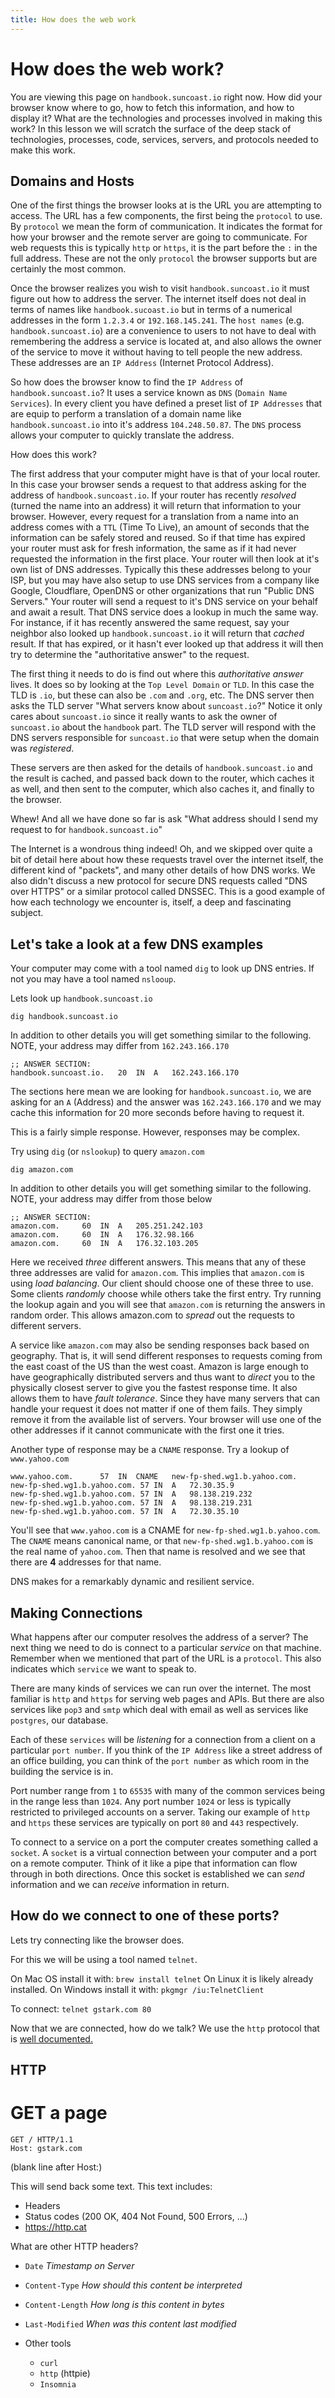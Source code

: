 ```yaml
---
title: How does the web work
---
```


# How does the web work?

You are viewing this page on `handbook.suncoast.io` right now. How did your
browser know where to go, how to fetch this information, and how to display it?
What are the technologies and processes involved in making this work? In this
lesson we will scratch the surface of the deep stack of technologies, processes,
code, services, servers, and protocols needed to make this work.

## Domains and Hosts

One of the first things the browser looks at is the URL you are attempting to
access. The URL has a few components, the first being the `protocol` to use. By
`protocol` we mean the form of communication. It indicates the format for how
your browser and the remote server are going to communicate. For web requests
this is typically `http` or `https`, it is the part before the `:` in the full
address. These are not the only `protocol` the browser supports but are
certainly the most common.

Once the browser realizes you wish to visit `handbook.suncoast.io` it must
figure out how to address the server. The internet itself does not deal in terms
of names like `handbook.sucoast.io` but in terms of a numerical addresses in the
form `1.2.3.4` or `192.168.145.241`. The `host names` (e.g.
`handbook.suncoast.io`) are a convenience to users to not have to deal with
remembering the address a service is located at, and also allows the owner of
the service to move it without having to tell people the new address. These
addresses are an `IP Address` (Internet Protocol Address).

So how does the browser know to find the `IP Address` of `handbook.suncoast.io`?
It uses a service known as `DNS` (`Domain Name Services`). In every client you
have defined a preset list of `IP Addresses` that are equip to perform a
translation of a domain name like `handbook.suncoast.io` into it's address
`104.248.50.87`. The `DNS` process allows your computer to quickly translate the
address.

How does this work?

The first address that your computer might have is that of your local router. In
this case your browser sends a request to that address asking for the address of
`handbook.suncoast.io`. If your router has recently _resolved_ (turned the name
into an address) it will return that information to your browser. However, every
request for a translation from a name into an address comes with a `TTL` (Time
To Live), an amount of seconds that the information can be safely stored and
reused. So if that time has expired your router must ask for fresh information,
the same as if it had never requested the information in the first place. Your
router will then look at it's own list of DNS addresses. Typically this these
addresses belong to your ISP, but you may have also setup to use DNS services
from a company like Google, Cloudflare, OpenDNS or other organizations that run
"Public DNS Servers." Your router will send a request to it's DNS service on
your behalf and await a result. That DNS service does a lookup in much the same
way. For instance, if it has recently answered the same request, say your
neighbor also looked up `handbook.suncoast.io` it will return that _cached_
result. If that has expired, or it hasn't ever looked up that address it will
then try to determine the "authoritative answer" to the request.

The first thing it needs to do is find out where this _authoritative answer_
lives. It does so by looking at the `Top Level Domain` or `TLD`. In this case
the TLD is `.io`, but these can also be `.com` and `.org`, etc. The DNS server
then asks the TLD server "What servers know about `suncoast.io`?" Notice it only
cares about `suncoast.io` since it really wants to ask the owner of
`suncoast.io` about the `handbook` part. The TLD server will respond with the
DNS servers responsible for `suncoast.io` that were setup when the domain was
_registered_.

These servers are then asked for the details of `handbook.suncoast.io` and the
result is cached, and passed back down to the router, which caches it as well,
and then sent to the computer, which also caches it, and finally to the browser.

Whew! And all we have done so far is ask "What address should I send my request
to for `handbook.suncoast.io`"

The Internet is a wondrous thing indeed! Oh, and we skipped over quite a bit of
detail here about how these requests travel over the internet itself, the
different kind of "packets", and many other details of how DNS works. We also
didn't discuss a new protocol for secure DNS requests called "DNS over HTTPS" or
a similar protocol called DNSSEC. This is a good example of how each technology
we encounter is, itself, a deep and fascinating subject.

## Let's take a look at a few DNS examples

Your computer may come with a tool named `dig` to look up DNS entries. If not
you may have a tool named `nslooup`.

Lets look up `handbook.suncoast.io`

```shell
dig handbook.suncoast.io
```

In addition to other details you will get something similar to the following.
NOTE, your address may differ from `162.243.166.170`

```
;; ANSWER SECTION:
handbook.suncoast.io.	20	IN	A	162.243.166.170
```

The sections here mean we are looking for `handbook.suncoast.io`, we are asking
for an `A` (Address) and the answer was `162.243.166.170` and we may cache this
information for 20 more seconds before having to request it.

This is a fairly simple response. However, responses may be complex.

Try using `dig` (or `nslookup`) to query `amazon.com`

```shell
dig amazon.com
```

In addition to other details you will get something similar to the following.
NOTE, your address may differ from those below

```
;; ANSWER SECTION:
amazon.com.		60	IN	A	205.251.242.103
amazon.com.		60	IN	A	176.32.98.166
amazon.com.		60	IN	A	176.32.103.205
```

Here we received _three_ different answers. This means that any of these three
addresses are valid for `amazon.com`. This implies that `amazon.com` is using
_load balancing_. Our client should choose one of these three to use. Some
clients _randomly_ choose while others take the first entry. Try running the
lookup again and you will see that `amazon.com` is returning the answers in
random order. This allows amazon.com to _spread_ out the requests to different
servers.

A service like `amazon.com` may also be sending responses back based on
geography. That is, it will send different responses to requests coming from the
east coast of the US than the west coast. Amazon is large enough to have
geographically distributed servers and thus want to _direct_ you to the
physically closest server to give you the fastest response time. It also allows
them to have _fault tolerance_. Since they have many servers that can handle
your request it does not matter if one of them fails. They simply remove it from
the available list of servers. Your browser will use one of the other addresses
if it cannot communicate with the first one it tries.

Another type of response may be a `CNAME` response. Try a lookup of
`www.yahoo.com`

```
www.yahoo.com.		57	IN	CNAME	new-fp-shed.wg1.b.yahoo.com.
new-fp-shed.wg1.b.yahoo.com. 57	IN	A	72.30.35.9
new-fp-shed.wg1.b.yahoo.com. 57	IN	A	98.138.219.232
new-fp-shed.wg1.b.yahoo.com. 57	IN	A	98.138.219.231
new-fp-shed.wg1.b.yahoo.com. 57	IN	A	72.30.35.10
```

You'll see that `www.yahoo.com` is a CNAME for `new-fp-shed.wg1.b.yahoo.com`.
The `CNAME` means canonical name, or that `new-fp-shed.wg1.b.yahoo.com` is the
real name of `yahoo.com`. Then that name is resolved and we see that there are
**4** addresses for that name.

DNS makes for a remarkably dynamic and resilient service.

## Making Connections

What happens after our computer resolves the address of a server? The next thing
we need to do is connect to a particular _service_ on that machine. Remember
when we mentioned that part of the URL is a `protocol`. This also indicates
which `service` we want to speak to.

There are many kinds of services we can run over the internet. The most familiar
is `http` and `https` for serving web pages and APIs. But there are also
services like `pop3` and `smtp` which deal with email as well as services like
`postgres`, our database.

Each of these `services` will be _listening_ for a connection from a client on a
particular `port number`. If you think of the `IP Address` like a street address
of an office building, you can think of the `port number` as which room in the
building the service is in.

Port number range from `1` to `65535` with many of the common services being in
the range less than `1024`. Any port number `1024` or less is typically
restricted to privileged accounts on a server. Taking our example of `http` and
`https` these services are typically on port `80` and `443` respectively.

To connect to a service on a port the computer creates something called a
`socket`. A `socket` is a virtual connection between your computer and a port on
a remote computer. Think of it like a pipe that information can flow through in
both directions. Once this socket is established we can _send_ information and
we can _receive_ information in return.

## How do we connect to one of these ports?

Lets try connecting like the browser does.

For this we will be using a tool named `telnet`.

On Mac OS install it with: `brew install telnet` On Linux it is likely already
installed. On Windows install it with: `pkgmgr /iu:TelnetClient`

To connect: `telnet gstark.com 80`

Now that we are connected, how do we talk? We use the `http` protocol that is
[well documented.](https://tools.ietf.org/html/rfc2616)

## HTTP

# GET a page

```
GET / HTTP/1.1
Host: gstark.com

```

(blank line after Host:)

This will send back some text. This text includes:

- Headers
- Status codes (200 OK, 404 Not Found, 500 Errors, ...)
- https://http.cat

What are other HTTP headers?

- `Date` _Timestamp on Server_
- `Content-Type` _How should this content be interpreted_
- `Content-Length` _How long is this content in bytes_
- `Last-Modified` _When was this content last modified_

- Other tools
  - `curl`
  - `http` (httpie)
  - `Insomnia`
